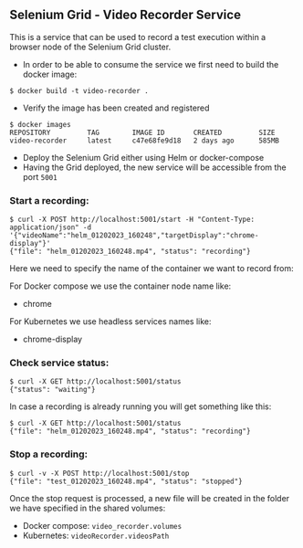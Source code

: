 ## Selenium Grid - Video Recorder Service

This is a service that can be used to record a test execution within a browser node of the Selenium Grid cluster.

* In order to be able to consume the service we first need to build the docker image:
```shell
$ docker build -t video-recorder .
```

* Verify the image has been created and registered
```shell
$ docker images
REPOSITORY         TAG        IMAGE ID       CREATED         SIZE
video-recorder     latest     c47e68fe9d18   2 days ago      585MB
```

* Deploy the Selenium Grid either using Helm or docker-compose
* Having the Grid deployed, the new service will be accessible from the port `5001`

### Start a recording:
```shell
$ curl -X POST http://localhost:5001/start -H "Content-Type: application/json" -d '{"videoName":"helm_01202023_160248","targetDisplay":"chrome-display"}'
{"file": "helm_01202023_160248.mp4", "status": "recording"}
```
Here we need to specify the name of the container we want to record from:

For Docker compose we use the container node name like:
* chrome

For Kubernetes we use headless services names like:
* chrome-display

### Check service status:
```shell
$ curl -X GET http://localhost:5001/status
{"status": "waiting"}
```
In case a recording is already running you will get something like this:
```shell
$ curl -X GET http://localhost:5001/status
{"file": "helm_01202023_160248.mp4", "status": "recording"}
```

### Stop a recording:
```shell
$ curl -v -X POST http://localhost:5001/stop
{"file": "test_01202023_160248.mp4", "status": "stopped"}
```

Once the stop request is processed, a new file will be created in the folder we have specified in the shared volumes:
* Docker compose: `video_recorder.volumes`
* Kubernetes: `videoRecorder.videosPath`